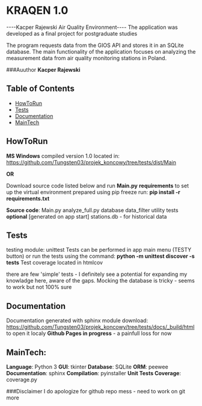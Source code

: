 # KRAQEN 1.0
----Kacper Rajewski Air Quality Environment----
The application was developed as a final project for postgraduate studies

The program requests data from the GIOS API and stores it in an SQLite database. 
The main functionality of the application focuses on analyzing the measurement data from air quality monitoring stations in Poland.

###Auuthor
__Kacper Rajewski__

## Table of Contents

- [HowToRun](#HowToRun)
- [Tests](#Tests)
- [Documentation](#documentation)
- [MainTech](#MainTech)



## HowToRun
__MS Windows__ compiled version 1.0 located in:
https://github.com/Tungsten03/projek_koncowy/tree/tests/dist/Main

**OR**

Download source code listed below and run __Main.py__
__requirements__ to set up the virtual environment prepared using pip freeze
run: __pip install -r requirements.txt__

__Source code__:
Main.py
analyze_full.py
database
data_filter
utility
tests
**optional** [generated on app start] 
stations.db - for historical data

## Tests
testing module: unittest
Tests can be performed in app main menu (TESTY button)
or run the tests using the command: __python -m unittest discover -s tests__
Test coverage located in htmlcov

there are few 'simple' tests - I definitely see a potential for expanding my knowladge here, aware of the gaps.
Mocking the database is tricky - seems to work but not 100% sure

## Documentation
Documentation generated with sphinx module
download: https://github.com/Tungsten03/projek_koncowy/tree/tests/docs/_build/html
to open it localy
**Github Pages in progress** - a painfull loss for now

## MainTech:
__Language__: Python 3
__GUI__: tkinter
__Database__: SQLite
__ORM__: peewee
__Documentation__: sphinx
__Compilation__: pyinstaller
__Unit Tests Coverage__: coverage.py 

###Disclaimer
I do apologize for github repo mess - need to work on git more

